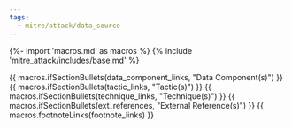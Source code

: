 ```yaml
---
tags:
  - mitre/attack/data_source
---
```

{%- import 'macros.md' as macros %}
{% include 'mitre_attack/includes/base.md' %}

{{ macros.ifSectionBullets(data_component_links, "Data Component(s)") }}
{{ macros.ifSectionBullets(tactic_links, "Tactic(s)") }}
{{ macros.ifSectionBullets(technique_links, "Technique(s)") }}
{{ macros.ifSectionBullets(ext_references, "External Reference(s)") }}
{{ macros.footnoteLinks(footnote_links) }}

